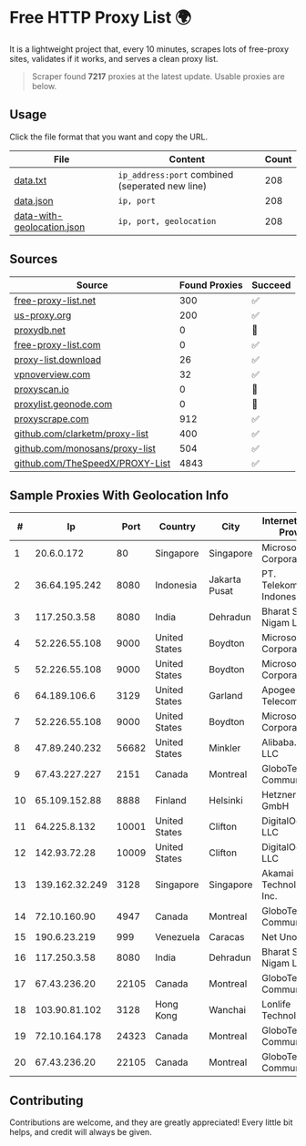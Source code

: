 
# Free HTTP Proxy List 🌍

It is a lightweight project that, every 10 minutes, scrapes lots of free-proxy sites, validates if it works, and serves a clean proxy list.


> Scraper found **7217** proxies at the latest update. Usable proxies are below.

## Usage

Click the file format that you want and copy the URL.


|File|Content|Count|
|----|-------|-----|
|[data.txt](https://raw.githubusercontent.com/themiralay/Proxy-List-World/master/data.txt)|`ip_address:port` combined (seperated new line)|208|
|[data.json](https://raw.githubusercontent.com/themiralay/Proxy-List-World/master/data.json)|`ip, port`|208|
|[data-with-geolocation.json](https://raw.githubusercontent.com/themiralay/Proxy-List-World/master/data-with-geolocation.json)|`ip, port, geolocation`|208|

## Sources

|Source|Found Proxies|Succeed|
|------|-------------|-------|
|[free-proxy-list.net](https://free-proxy-list.net)|300|✅|
|[us-proxy.org](https://www.us-proxy.org)|200|✅|
|[proxydb.net](http://proxydb.net)|0|🚫|
|[free-proxy-list.com](https://free-proxy-list.com/?page=&port=&type%5B%5D=http&type%5B%5D=https&up_time=0&search=Search)|0|✅|
|[proxy-list.download](https://www.proxy-list.download/HTTP)|26|✅|
|[vpnoverview.com](https://vpnoverview.com/privacy/anonymous-browsing/free-proxy-servers)|32|✅|
|[proxyscan.io](https://www.proxyscan.io)|0|🚫|
|[proxylist.geonode.com](https://proxylist.geonode.com/api/proxy-list?limit=300&page=1&sort_by=lastChecked&sort_type=desc&protocols=http,https)|0|🚫|
|[proxyscrape.com](https://api.proxyscrape.com/v2/?request=displayproxies&protocol=http&timeout=10000&country=all&ssl=all&anonymity=all)|912|✅|
|[github.com/clarketm/proxy-list](https://raw.githubusercontent.com/clarketm/proxy-list/master/proxy-list-raw.txt)|400|✅|
|[github.com/monosans/proxy-list](https://raw.githubusercontent.com/monosans/proxy-list/main/proxies/http.txt)|504|✅|
|[github.com/TheSpeedX/PROXY-List](https://raw.githubusercontent.com/TheSpeedX/PROXY-List/master/http.txt)|4843|✅|


## Sample Proxies With Geolocation Info

|#|Ip|Port|Country|City|Internet Service Provider|
|-|--|----|-------|----|-------------------------|
|1|20.6.0.172|80|Singapore|Singapore|Microsoft Corporation|
|2|36.64.195.242|8080|Indonesia|Jakarta Pusat|PT. Telekomunikasi Indonesia|
|3|117.250.3.58|8080|India|Dehradun|Bharat Sanchar Nigam Ltd|
|4|52.226.55.108|9000|United States|Boydton|Microsoft Corporation|
|5|52.226.55.108|9000|United States|Boydton|Microsoft Corporation|
|6|64.189.106.6|3129|United States|Garland|Apogee Telecom Inc.|
|7|52.226.55.108|9000|United States|Boydton|Microsoft Corporation|
|8|47.89.240.232|56682|United States|Minkler|Alibaba.com LLC|
|9|67.43.227.227|2151|Canada|Montreal|GloboTech Communications|
|10|65.109.152.88|8888|Finland|Helsinki|Hetzner Online GmbH|
|11|64.225.8.132|10001|United States|Clifton|DigitalOcean, LLC|
|12|142.93.72.28|10009|United States|Clifton|DigitalOcean, LLC|
|13|139.162.32.249|3128|Singapore|Singapore|Akamai Technologies, Inc.|
|14|72.10.160.90|4947|Canada|Montreal|GloboTech Communications|
|15|190.6.23.219|999|Venezuela|Caracas|Net Uno|
|16|117.250.3.58|8080|India|Dehradun|Bharat Sanchar Nigam Ltd|
|17|67.43.236.20|22105|Canada|Montreal|GloboTech Communications|
|18|103.90.81.102|3128|Hong Kong|Wanchai|Lonlife Technology Co.|
|19|72.10.164.178|24323|Canada|Montreal|GloboTech Communications|
|20|67.43.236.20|22105|Canada|Montreal|GloboTech Communications|



## Contributing

Contributions are welcome, and they are greatly appreciated! Every
little bit helps, and credit will always be given.

